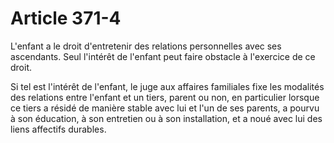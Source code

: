 # Article 371-4

<p>L'enfant a le droit d'entretenir des relations personnelles avec ses ascendants. Seul l'intérêt de l'enfant peut faire obstacle à l'exercice de ce droit.</p><p>Si tel est l'intérêt de l'enfant, le juge aux affaires familiales fixe les modalités des relations entre l'enfant et un tiers, parent ou non, en particulier lorsque ce tiers a résidé de manière stable avec lui et l'un de ses parents, a pourvu à son éducation, à son entretien ou à son installation, et a noué avec lui des liens affectifs durables.</p>